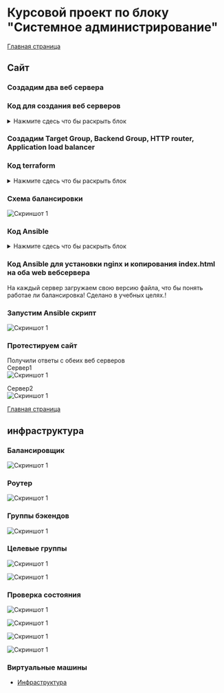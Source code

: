 # Курсовой проект по блоку "Системное администрирование"

[Главная страница](https://github.com/ysatii/Course_project_on_the_block_System_Administration/blob/main/README.md)
## Сайт 



### Создадим два веб сервера
### Код для создания веб серверов
<details>
<summary>Нажмите сдесь что бы раскрыть блок</summary>

```
resource "yandex_compute_instance" "webserver" {
  count       = 2
  name        = "webserver${count.index + 1}"
  hostname    = "webserver${count.index + 1}"
  platform_id = "standard-v3"
  zone        = "ru-central1-${count.index == 0? "a" : "b"}"

  resources {
    cores         = 2
    memory        = 2
    core_fraction = 20
  }
  
  scheduling_policy {
    preemptible = true
  }

  boot_disk {
    initialize_params {
      image_id = "fd8s4a9mnca2bmgol2r8"
      size     = 10
      type     = "network-hdd"
    }
  }

```
</details>

### Создадим  Target Group, Backend Group, HTTP router, Application load balancer

### Код terraform
<details>
<summary>Нажмите сдесь что бы раскрыть блок</summary>

```
#target group
resource "yandex_alb_target_group" "direct-gr" {
  name      = "direct-gr"

  target {
    subnet_id  = yandex_vpc_subnet.web-sub-a.id
    ip_address = yandex_compute_instance.webserver[0].network_interface.0.ip_address
  }

  target {
    subnet_id  = yandex_vpc_subnet.web-sub-b.id
    ip_address = yandex_compute_instance.webserver[1].network_interface.0.ip_address    
  }
}

#backend group
resource "yandex_alb_backend_group" "bg-1" {
  name      = "bg-1"

  http_backend {
    name = "bodra-http"
    port = 80
  target_group_ids = [yandex_alb_target_group.direct-gr.id]
    healthcheck {
      timeout = "10s"
      interval = "2s"
      http_healthcheck {
        path  = "/"
      }
    }
  }
}

#http-router
resource "yandex_alb_http_router" "http-router" {
  name      = "http-router"
}

#virtual host
resource "yandex_alb_virtual_host" "vh-1" {
  name      = "vh-1"
  http_router_id = yandex_alb_http_router.http-router.id
  route {
    name = "vh-route-1"
    http_route {
      http_route_action {
        backend_group_id = yandex_alb_backend_group.bg-1.id
      }
    }
  }
}

#load-balancer
resource "yandex_alb_load_balancer" "lb1" {
  name = "lb1"

  network_id  = yandex_vpc_network.bastionet.id
  security_group_ids = [ yandex_vpc_security_group.alb-wb.id, yandex_vpc_security_group.sg-internet.id ]
  

  allocation_policy {
    location {
      zone_id   = "ru-central1-a"
      subnet_id = yandex_vpc_subnet.web-sub-a.id
    }
    location {
      zone_id   = "ru-central1-b"
      subnet_id = yandex_vpc_subnet.web-sub-b.id
    }
  }

  listener {
    name = "listener-1"
    endpoint {
      address {
        external_ipv4_address {
        }
      }
      ports = [ 80 ]
    }
    http {
      handler {
        http_router_id = yandex_alb_http_router.http-router.id
      }
    }
  }
}
```
</details>

### Схема балансировки
![Скриншот 1](https://github.com/ysatii/Course_project_on_the_block_System_Administration/blob/main/img/sait1.jpg)  


### Код Ansible
<details>
<summary>Нажмите сдесь что бы раскрыть блок</summary>

```
  name: Configure web server
  hosts: internal_servers
  gather_facts: no
  become: yes
  tasks:
    - name: Update cache
      apt:
        update_cache: yes

    - name: Install nginx
      apt:
        name: nginx
        state: present

    - name: Copy index.html
      copy:
        src: templates/index.html
        dest: /var/www/html/
    
    - name: Restart nginx
      service:
        name: nginx
        state: restarted
    
    - name: copy filebeat
      copy:
        src: packages/{{ pkg_name }}
        dest: /var/www/html/

    
    

- name: Configure web server 2
  hosts: webserver2.ru-central1.internal
  gather_facts: no
  become: yes
  tasks:
    - name: Copy index.html server2 
      copy:
        src: templates2/index.html
        dest: /var/www/html/
    
    - name: copy filebeat
      copy:
        src: packages/{{ pkg_name }}
        dest: /var/www/html/


```
</details>
  

### Код Ansible для установки nginx и копирования index.html на оба web вебсервера
На каждый сервер загружаем свою версию файла, что бы понять работае ли  балансировка! Сделано в учебных целях.! 

### Запустим Ansible скрипт 
![Скриншот 1](https://github.com/ysatii/Course_project_on_the_block_System_Administration/blob/main/img/sait1_3.jpg)




### Протестируем сайт 
Получили ответы с обеих веб серверов   
Сервер1  
![Скриншот 1](https://github.com/ysatii/Course_project_on_the_block_System_Administration/blob/main/img/sait1_2.jpg)

Сервер2  
![Скриншот 1](https://github.com/ysatii/Course_project_on_the_block_System_Administration/blob/main/img/sait1_1.jpg)

[Главная страница](https://github.com/ysatii/Course_project_on_the_block_System_Administration/blob/main/README.md)




## инфраструктура
### Балансировщик  
![Скриншот 1](https://github.com/ysatii/Course_project_on_the_block_System_Administration/blob/main/img/sait1_4.jpg)


### Роутер
![Скриншот 1](https://github.com/ysatii/Course_project_on_the_block_System_Administration/blob/main/img/sait1_5.jpg)

### Группы бэкендов
![Скриншот 1](https://github.com/ysatii/Course_project_on_the_block_System_Administration/blob/main/img/sait1_6.jpg)

### Целевые группы
![Скриншот 1](https://github.com/ysatii/Course_project_on_the_block_System_Administration/blob/main/img/sait1_7.jpg)


![Скриншот 1](https://github.com/ysatii/Course_project_on_the_block_System_Administration/blob/main/img/sait1_8.jpg)

### Проверка состояния 
![Скриншот 1](https://github.com/ysatii/Course_project_on_the_block_System_Administration/blob/main/img/sait1_9.jpg)

![Скриншот 1](https://github.com/ysatii/Course_project_on_the_block_System_Administration/blob/main/img/sait1_10.jpg)

![Скриншот 1](https://github.com/ysatii/Course_project_on_the_block_System_Administration/blob/main/img/sait1_11.jpg)

![Скриншот 1](https://github.com/ysatii/Course_project_on_the_block_System_Administration/blob/main/img/sait1_12.jpg)

### Виртуальные машины
* [Инфраструктура](https://github.com/ysatii/Course_project_on_the_block_System_Administration/blob/main/infrastructure.md)
 